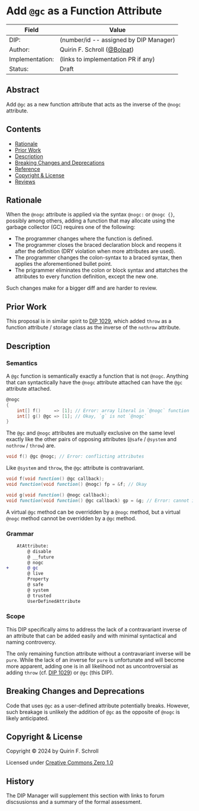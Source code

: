 # Add `@gc` as a Function Attribute

| Field           | Value                                                           |
|-----------------|-----------------------------------------------------------------|
| DIP:            | (number/id -- assigned by DIP Manager)                          |
| Author:         | Quirin F. Schroll ([@Bolpat](github.com/Bolpat))                |
| Implementation: | (links to implementation PR if any)                             |
| Status:         | Draft                                                           |

## Abstract

Add `@gc` as a new function attribute that acts as the inverse of the `@nogc` attribute.

## Contents
* [Rationale](#rationale)
* [Prior Work](#prior-work)
* [Description](#description)
* [Breaking Changes and Deprecations](#breaking-changes-and-deprecations)
* [Reference](#reference)
* [Copyright & License](#copyright--license)
* [Reviews](#reviews)

## Rationale

When the `@nogc` attribute is applied via the syntax `@nogc:` or `@nogc {}`,
possibly among others,
adding a function that may allocate using the garbage collector (GC) requires one of the following:
* The programmer changes where the function is defined.
* The programmer closes the braced declaration block and reopens it after the definition (DRY violation when more attributes are used).
* The programmer changes the colon-syntax to a braced syntax, then applies the aforementioned bullet point.
* The prigrammer eliminates the colon or block syntax and attatches the attributes to every function definition, except the new one.

Such changes make for a bigger diff and are harder to review.

## Prior Work

This proposal is in similar spirit to [DIP 1029](https://github.com/dlang/DIPs/blob/master/DIPs/accepted/DIP1029.md),
which added `throw` as a function attribute / storage class as the inverse of the `nothrow` attribute.

## Description

### Semantics

A `@gc` function is semantically exactly a function that is not `@nogc`.
Anything that can syntactically have the `@nogc` attribute attached can have the `@gc` attribute attached.

```d
@nogc
{
    int[] f()     => [1]; // Error: array literal in `@nogc` function `f` may cause a GC allocation
    int[] g() @gc => [1]; // Okay, `g` is not `@nogc`
}
```

The `@gc` and `@nogc` attributes are mutually exclusive on the same level
exactly like the other pairs of opposing attributes (`@safe` / `@system` and `nothrow` / `throw`) are.

```d
void f() @gc @nogc; // Error: conflicting attributes
```

Like `@system` and `throw`, the `@gc` attribute is contravariant.
```d
void f(void function() @gc callback);
void function(void function() @nogc) fp = &f; // Okay

void g(void function() @nogc callback);
void function(void function() @gc callback) gp = &g; // Error: cannot implicitly convert expression `& g` of type `void function(void function() @nogc callback)` to `void function(void function() @gc callback)`
```
A virtual `@gc` method can be overridden by a `@nogc` method,
but a virtual `@nogc` method cannot be overridden by a `@gc` method.

### Grammar

```diff
    AtAttribute:
        @ disable
        @ __future
        @ nogc
+       @ gc
        @ live
        Property
        @ safe
        @ system
        @ trusted
        UserDefinedAttribute
```

### Scope

This DIP specifically aims to address the lack of a contravariant inverse of an attribute
that can be added easily and with minimal syntactical and naming controvercy.

The only remaining function attribute without a contravariant inverse will be `pure`.
While the lack of an inverse for `pure` is unfortunate and will become more apparent,
adding one is in all likelihood not as uncontroversial as adding `throw` (cf. [DIP 1029](https://github.com/dlang/DIPs/blob/master/DIPs/accepted/DIP1029.md))
or `@gc` (this DIP).

## Breaking Changes and Deprecations

Code that uses `@gc` as a user-defined attribute potentially breaks.
However, such breakage is unlikely the addition of `@gc` as the opposite of `@nogc` is likely anticipated.

## Copyright & License
Copyright © 2024 by Quirin F. Schroll

Licensed under [Creative Commons Zero 1.0](https://creativecommons.org/publicdomain/zero/1.0/legalcode.txt)

## History
The DIP Manager will supplement this section with links to forum discsusionss and a summary of the formal assessment.

